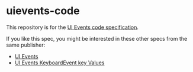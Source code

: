 # uievents-code

This repository is for the [UI Events code specification](https://w3c.github.io/uievents-code/).

If you like this spec, you might be interested in these other specs from the same publisher:

* [UI Events](https://w3c.github.io/uievents/)
* [UI Events KeyboardEvent key Values](https://w3c.github.io/uievents-key/)
